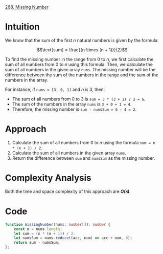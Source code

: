 [268. Missing Number](https://leetcode.com/problems/missing-number/)

# Intuition
We know that the sum of the first *n* natural numbers is given by the formula:

$$\text{sum} = \frac{{n \times (n + 1)}}{2}$$

To find the missing number in the range from 0 to *n*, we first calculate the sum of all numbers from 0 to *n* using this formula. Then, we calculate the sum of all numbers in the given array `nums`. The missing number will be the difference between the sum of the numbers in the range and the sum of the numbers in the array.

For instance, if `nums = [3, 0, 1]` and *n* is 3, then:

- The sum of all numbers from 0 to 3 is `sum = 3 * (3 + 1) / 2 = 6`.
- The sum of the numbers in the array `nums` is `3 + 0 + 1 = 4`.
- Therefore, the missing number is `sum - numsSum = 6 - 4 = 2`.

# Approach
1. Calculate the sum of all numbers from 0 to *n* using the formula `sum = n * (n + 1) / 2`.
2. Calculate the sum of all numbers in the given array `nums`.
3. Return the difference between `sum` and `numsSum` as the missing number.
# Complexity Analysis

Both the time and space complexity of this approach are ***O(𝑛)***.
# Code
```typescript
function missingNumber(nums: number[]): number {
    const n = nums.length;
    let sum = (n * (n + 1)) / 2;
    let numsSum = nums.reduce((acc, num) => acc + num, 0);
    return sum - numsSum;
};

```